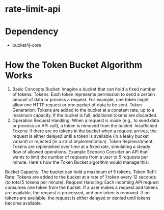 # rate-limit-api

# Dependency
* bucket4j-core

# How the Token Bucket Algorithm Works
1. Basic Concepts
   Bucket: Imagine a bucket that can hold a fixed number of tokens.
   Tokens: Each token represents permission to send a certain amount of data or process a request. For example, one token might allow one HTTP request or one packet of data to be sent.
   Token Generation: Tokens are added to the bucket at a constant rate, up to a maximum capacity. If the bucket is full, additional tokens are discarded.
2. Operation
   Request Handling: When a request is made (e.g., to send data or process an API call), a token is removed from the bucket.
   Insufficient Tokens: If there are no tokens in the bucket when a request arrives, the request is either delayed until a token is available (in a leaky bucket variant) or rejected (in a strict implementation).
   Token Replenishment: Tokens are replenished over time at a fixed rate, simulating a steady flow of allowed operations.
   Example Scenario
   Consider an API that wants to limit the number of requests from a user to 5 requests per minute. Here's how the Token Bucket algorithm would manage this:

Bucket Capacity: The bucket can hold a maximum of 5 tokens.
Token Refill Rate: Tokens are added to the bucket at a rate of 1 token every 12 seconds (to total 5 tokens per minute).
Request Handling: Each incoming API request consumes one token from the bucket.
If a user makes a request and tokens are available, the request is processed, and one token is removed.
If no tokens are available, the request is either delayed or denied until tokens become available.